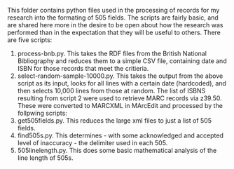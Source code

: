 This folder contains python files used in the processing of records for my research into the formating of 505 fields.
The scripts are fairly basic, and are shared here more in the desire to be open about how the research was performed than in the expectation that they will be useful to others.
There are five scripts:
1. process-bnb.py.  This takes the RDF files from the British National Bibliography and reduces them to a simple CSV file, containing date and ISBN for those records that meet the critieria.
2. select-random-sample-10000.py. This takes the output from the above script as its input, looks for all lines with a certain date (hardcoded), and then selects 10,000 lines from those at random.
The list of ISBNS resulting from script 2 were used to retrieve MARC records via z39.50. These were converted to MARCXML in MArcEdit and processed by the follpwing scripts:
3. get505fields.py. This reduces the large xml files to just a list of 505 fields.
4. find505s.py. This determines - with some acknowledged and accepted level of inaccuracy - the delimiter used in each 505.
5. 505linelength.py. This does some basic mathematical analysis of the line length of 505s.
